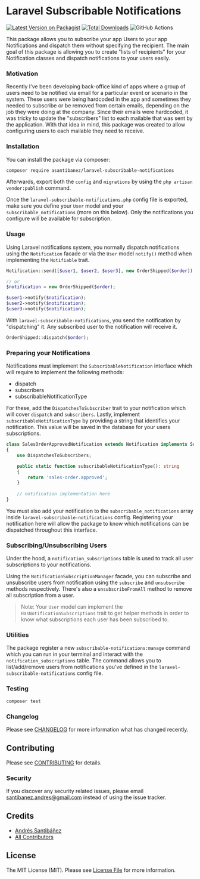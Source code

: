 # Laravel Subscribable Notifications

[![Latest Version on Packagist](https://img.shields.io/packagist/v/asantibanez/laravel-subscribable-notifications.svg?style=flat-square)](https://packagist.org/packages/asantibanez/laravel-subscribable-notifications)
[![Total Downloads](https://img.shields.io/packagist/dt/asantibanez/laravel-subscribable-notifications.svg?style=flat-square)](https://packagist.org/packages/asantibanez/laravel-subscribable-notifications)
![GitHub Actions](https://github.com/asantibanez/laravel-subscribable-notifications/actions/workflows/main.yml/badge.svg)

This package allows you to subscribe your app Users to your app Notifications and dispatch them without specifying 
the recipient. The main goal of this package is allowing you to create "lists of recipients" for your Notification classes 
and dispatch notifications to your users easily. 

### Motivation

Recently I've been developing back-office kind of apps where a group of users need to be notified via email for a particular 
event or scenario in the system. These users were being hardcoded in the app and sometimes they needed to subscribe or be 
removed from certain emails, depending on the job they were doing at the company. Since their emails were hardcoded, it was
tricky to update the "subscribers" list to each mailable that was sent by the application. With that idea in mind, this
package was created to allow configuring users to each mailable they need to receive.

### Installation

You can install the package via composer:

```bash
composer require asantibanez/laravel-subscribable-notifications
```

Afterwards, export both the `config` and `migrations` by using the `php artisan vendor:publish` command.

Once the `laravel-subscribable-notifications.php` config file is exported, make sure you define your `User` model and
your `subscribable_notifications` (more on this below). Only the notifications you configure will be available for subscription. 

### Usage

Using Laravel notifications system, you normally dispatch notifications using the `Notification` facade or via the `User`
model `notify()` method when implementing the `Notifiable` trait.

```php
Notification::send([$user1, $user2, $user3], new OrderShipped($order));

// or 
$notification = new OrderShipped($order);

$user1->notify($notification);
$user2->notify($notification);
$user3->notify($notification);
```

With `laravel-subscribable-notifications`, you send the notification by "dispatching" it. Any subscribed user to the 
notification will receive it.

```php
OrderShipped::dispatch($order);
```

### Preparing your Notifications

Notifications must implement the `SubscribableNotification` interface which will require to implement the following methods:
- dispatch
- subscribers
- subscribableNotificationType

For these, add the `DispatchesToSubscriber` trait to your notification which will cover `dispatch` and `subscribers`. Lastly,
implement `subscribableNotificationType` by providing a string that identifies your notification. This value will be saved
in the database for your users subscriptions.

```php
class SalesOrderApprovedNotification extends Notification implements SubscribableNotification
{
    use DispatchesToSubscribers;

    public static function subscribableNotificationType(): string
    {
        return 'sales-order.approved';
    }
    
    // notification implementation here
}
```

You must also add your notification to the `subscribable_notifications` array inside `laravel-subscribable-notifications` config.
Registering your notification here will allow the package to know which notifications can be dispatched throughout this 
interface.

### Subscribing/Unsubscribing Users

Under the hood, a `notification_subscriptions` table is used to track all user subscriptions to your notifications. 

Using the `NotificationSubscriptionManager` facade, you can subscribe and unsubscribe users from notification using the
`subscribe` and `unsubscribe` methods respectively. There's also a `unsubscribeFromAll` method to remove all subscription
from a user.

>Note: Your `User` model can implement the `HasNotificationSubscriptions` trait to get helper methods in order to know
> what subscriptions each user has been subscribed to.

### Utilities

The package register a new `subscribable-notifications:manage` command which you can run in your terminal and interact
with the `notification_subscriptions` table. The command allows you to list/add/remove users from notifications you've
defined in the `laravel-subscribable-notifications` config file.

### Testing

```bash
composer test
```

### Changelog

Please see [CHANGELOG](CHANGELOG.md) for more information what has changed recently.

## Contributing

Please see [CONTRIBUTING](CONTRIBUTING.md) for details.

### Security

If you discover any security related issues, please email santibanez.andres@gmail.com instead of using the issue tracker.

## Credits

-   [Andrés Santibáñez](https://github.com/asantibanez)
-   [All Contributors](../../contributors)

## License

The MIT License (MIT). Please see [License File](LICENSE.md) for more information.